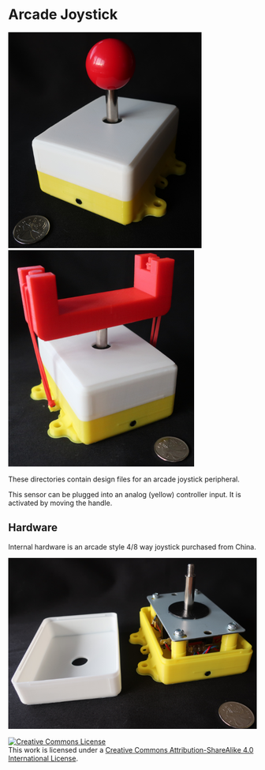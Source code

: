 # Arcade Joystick

![Arcade Joystick](images/arcade_joystick.png)
![Arcade Joystick With Palm Rest](images/arcade_joystick_with_palm_rest.png)

These directories contain design files for an arcade joystick peripheral.
 
This sensor can be plugged into an analog (yellow) controller input. It is activated by moving the handle.

## Hardware

Internal hardware is an arcade style 4/8 way joystick purchased from China.

![Arcade Joystick Enclosure with Cover removed](images/arcade_joystick_cover_removed.png)

<a rel="license" href="http://creativecommons.org/licenses/by-sa/4.0/">
<img alt="Creative Commons License" style="border-width:0" src="https://i.creativecommons.org/l/by-sa/4.0/88x31.png" />
</a><br />This work is licensed under a <a rel="license" href="http://creativecommons.org/licenses/by-sa/4.0/">
Creative Commons Attribution-ShareAlike 4.0 International License</a>.

